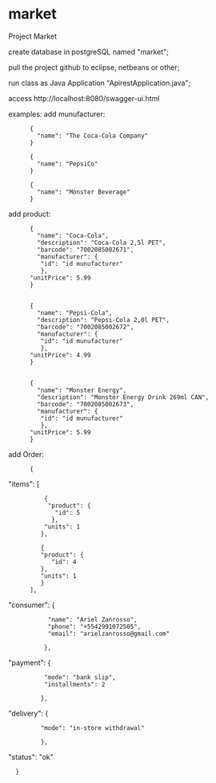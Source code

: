 # market
Project Market

create database in postgreSQL named "market";

pull the project github to eclipse, netbeans or other;

run class as Java Application "ApirestApplication.java";

access http://localhost:8080/swagger-ui.html

examples:
add munufacturer:
        
          {
            "name": "The Coca-Cola Company"
          }
          
          {
            "name": "PepsiCo"
          }
          
          {
            "name": "Monster Beverage"
          }
          
          
add product:
      
          {
            "name": "Coca-Cola",
            "description": "Coca-Cola 2,5l PET",
            "barcode": "7002085002671",
            "manufacturer": {
             "id": "id munufacturer" 
             },
          "unitPrice": 5.99
          }
          
          
          {
            "name": "Pepsi-Cola",
            "description": "Pepsi-Cola 2,0l PET",
            "barcode": "7002085002672",
            "manufacturer": {
             "id": "id munufacturer" 
             },
          "unitPrice": 4.99
          }
          
          
          {
            "name": "Monster Energy",
            "description": "Monster Energy Drink 269ml CAN",
            "barcode": "7002085002673",
            "manufacturer": {
             "id": "id munufacturer" 
             },
          "unitPrice": 5.99
          }


add Order:

          {
  "items": [
    
              {
               "product": {
                 "id": 5
                },
              "units": 1
             },
             
             { 
             "product": {  
                "id": 4 
             },
             "units": 1
             }
          ],
  
  "consumer": {
  
               "name": "Ariel Zanrosso",
               "phone": "+5542991072505",
               "email": "arielzanrosso@gmail.com"
               
              },
              
  "payment": {
  
              "mode": "bank slip",
              "installments": 2
              
             },
             
  "delivery": {
  
             "mode": "in-store withdrawal"
             
             },

  "status": "ok"

      }



